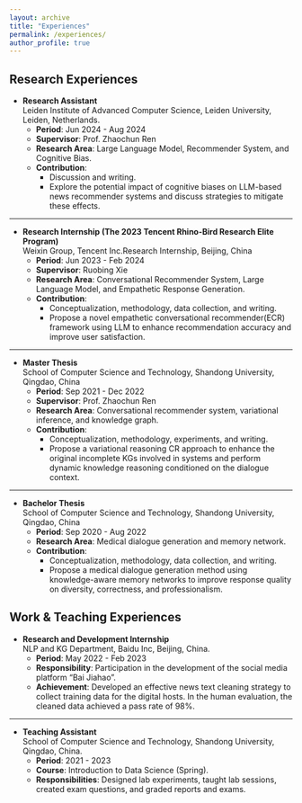 ```yaml
---
layout: archive
title: "Experiences"
permalink: /experiences/
author_profile: true
---
```


## Research Experiences

- **Research Assistant**  
  Leiden Institute of Advanced Computer Science, Leiden University, Leiden, Netherlands.  
  - **Period**: Jun 2024 - Aug 2024   
  - **Supervisor**: Prof. Zhaochun Ren  
  - **Research Area**:  Large Language Model, Recommender System, and Cognitive Bias.  
  - **Contribution**:
    - Discussion and writing.
    - Explore the potential impact of cognitive biases on LLM-based news recommender systems and discuss strategies to mitigate these effects.
    
---
- **Research Internship (The 2023 Tencent Rhino-Bird Research Elite Program)**  
  Weixin Group, Tencent Inc.Research Internship, Beijing, China  
  - **Period**: Jun 2023 - Feb 2024  
  - **Supervisor**: Ruobing Xie  
  - **Research Area**: Conversational Recommender System, Large Language Model, and Empathetic Response Generation.  
  - **Contribution**:
    - Conceptualization, methodology, data collection, and writing.
    - Propose a novel empathetic conversational recommender(ECR) framework using LLM to enhance recommendation accuracy and improve user satisfaction.
    
---
- **Master Thesis**  
  School of Computer Science and Technology, Shandong University, Qingdao, China
  - **Period**: Sep 2021 - Dec 2022  
  - **Supervisor**: Prof. Zhaochun Ren  
  - **Research Area**: Conversational recommender system, variational inference, and knowledge graph.
  - **Contribution**:
    - Conceptualization, methodology, experiments, and writing.
    - Propose a variational reasoning CR approach to enhance the original incomplete KGs involved in systems and perform dynamic knowledge reasoning conditioned on the dialogue context.
    
---
- **Bachelor Thesis**  
  School of Computer Science and Technology, Shandong University, Qingdao, China  
  - **Period**: Sep 2020 - Aug 2022    
  - **Research Area**: Medical dialogue generation and memory network.  
  - **Contribution**:
    - Conceptualization, methodology, data collection, and writing.
    - Propose a medical dialogue generation method using knowledge-aware memory networks to improve response quality on diversity, correctness, and professionalism.

## Work & Teaching Experiences

- **Research and Development Internship**  
  NLP and KG Department, Baidu Inc, Beijing, China.
  - **Period**: May 2022 - Feb 2023  
  - **Responsibility**: Participation in the development of the social media platform “Bai Jiahao”.  
  - **Achievement**: Developed an effective news text cleaning strategy to collect training data for the digital hosts. In the human evaluation, the cleaned data achieved a pass rate of 98%.

---
- **Teaching Assistant**  
  School of Computer Science and Technology, Shandong University, Qingdao, China.  
  - **Period**: 2021 - 2023  
  - **Course**: Introduction to Data Science (Spring).  
  - **Responsibilities**: Designed lab experiments, taught lab sessions, created exam questions, and graded reports and exams.

